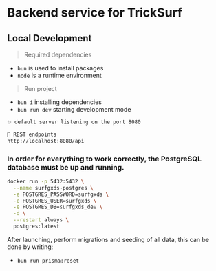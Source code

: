 # Backend service for TrickSurf

## Local Development

> Required dependencies

- `bun` is used to install packages
- `node` is a runtime environment

> Run project

- `bun i` installing dependencies
- `bun run dev` starting development mode

```md
✨ default server listening on the port 8080

🌱 REST endpoints
http://localhost:8080/api
```

### In order for everything to work correctly, the PostgreSQL database must be up and running.

```bash
docker run -p 5432:5432 \
  --name surfgxds-postgres \
  -e POSTGRES_PASSWORD=surfgxds \
  -e POSTGRES_USER=surfgxds \
  -e POSTGRES_DB=surfgxds_dev \
  -d \
  --restart always \
  postgres:latest
```

After launching, perform migrations and seeding of all data, this can be done by writing:

- `bun run prisma:reset`
